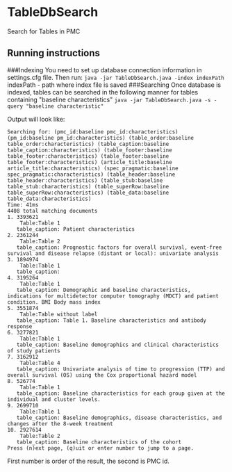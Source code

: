 # TableDbSearch
Search for Tables in PMC

## Running instructions
###Indexing
You need to set up database connection information in settings.cfg file. Then run:
```java -jar TableDbSearch.java -index indexPath```
indexPath - path where index file is saved
###Searching
Once database is indexed, tables can be searched in the following manner for tables containing "baseline characteristics"
```java -jar TableDbSearch.java -s -query "baseline characteristic"```

Output will look like:
```
Searching for: (pmc_id:baseline pmc_id:characteristics) (pm_id:baseline pm_id:characteristics) (table_order:baseline table_order:characteristics) (table_caption:baseline table_caption:characteristics) (table_footer:baseline table_footer:characteristics) (table_footer:baseline table_footer:characteristics) (article_title:baseline article_title:characteristics) (spec_pragmatic:baseline spec_pragmatic:characteristics) (table_header:baseline table_header:characteristics) (table_stub:baseline table_stub:characteristics) (table_superRow:baseline table_superRow:characteristics) (table_data:baseline table_data:characteristics)
Time: 41ms
4408 total matching documents
1. 3393621
	Table:Table 1
   table_caption: Patient characteristics
2. 2361244
	Table:Table 2
   table_caption: Prognostic factors for overall survival, event-free survival and disease relapse (distant or local): univariate analysis
3. 1894974
	Table:Table 1
   table_caption: 
4. 3195264
	Table:Table 1
   table_caption: Demographic and baseline characteristics, indications for multidetector computer tomography (MDCT) and patient condition. BMI Body mass index
5. 3551874
	Table:Table without label
   table_caption: Table 1. Baseline characteristics and antibody response
6. 3277821
	Table:Table 1
   table_caption: Baseline demographics and clinical characteristics of study patients
7. 3162912
	Table:Table 4
   table_caption: Univariate analysis of time to progression (TTP) and overall survival (OS) using the Cox proportional hazard model
8. 526774
	Table:Table 1
   table_caption: Baseline characteristics for each group given at the individual and cluster levels.
9. 2699710
	Table:Table 1
   table_caption: Baseline demographics, disease characteristics, and changes after the 8-week treatment
10. 2927614
	Table:Table 2
   table_caption: Baseline characteristics of the cohort
Press (n)ext page, (q)uit or enter number to jump to a page.
```

First number is order of the result, the second is PMC id. 

